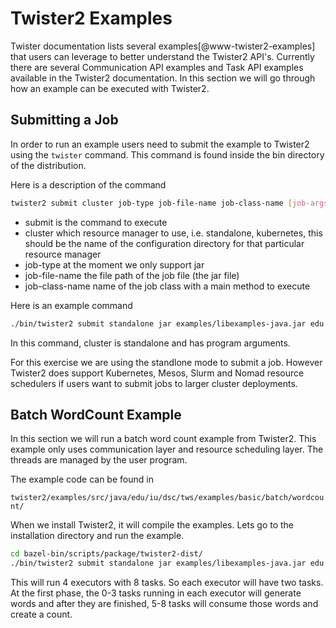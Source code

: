 # Twister2 Examples

Twister documentation lists several examples[@www-twister2-examples] that users can leverage to better understand the
Twister2 API's. Currently there are several Communication API examples and Task API examples available in the Twister2
documentation. In this section we will go through how an example can be executed with Twister2.

## Submitting a Job
In order to run an example users need to submit the example to Twister2 using the `twister` command. This command
is found inside the bin directory of the distribution.


Here is a description of the command

```bash
twister2 submit cluster job-type job-file-name job-class-name [job-args]
```

* submit is the command to execute
* cluster which resource manager to use, i.e. standalone, kubernetes, this should be the name of the configuration directory for that particular resource manager
* job-type at the moment we only support jar
* job-file-name the file path of the job file (the jar file)
* job-class-name name of the job class with a main method to execute

Here is an example command
```bash
./bin/twister2 submit standalone jar examples/libexamples-java.jar edu.iu.dsc.tws.examples.task.ExampleTaskMain -itr 80 -workers 4 -size 1000 -op "allgather" -stages 8,1
```

In this command, cluster is standalone and has program arguments.

For this exercise we are using the standlone mode to submit a job. However Twister2 does support Kubernetes, Mesos,
Slurm and Nomad resource schedulers if users want to submit jobs to larger cluster deployments.

## Batch WordCount Example


In this section we will run a batch word count example from Twister2. This example only uses communication layer and resource scheduling layer. The threads are managed by the user program.

The example code can be found in

`twister2/examples/src/java/edu/iu/dsc/tws/examples/basic/batch/wordcount/`

When we install Twister2, it will compile the examples. Lets go to the installation directory and run the example.

```bash
cd bazel-bin/scripts/package/twister2-dist/
./bin/twister2 submit standalone jar examples/libexamples-java.jar edu.iu.dsc.tws.examples.batch.wordcount.WordCountJob
```

This will run 4 executors with 8 tasks. So each executor will have two tasks. At the first phase, the 0-3 tasks running
in each executor will generate words and after they are finished, 5-8 tasks will consume those words and create a count.
